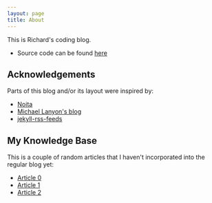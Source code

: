 ```yaml
---
layout: page
title: About
---
```

This is Richard's coding blog.

* Source code can be found [here][1]

## Acknowledgements

Parts of this blog and/or its layout were inspired by:

* [Noita][2]
* [Michael Lanyon's blog][3]
* [jekyll-rss-feeds][4]

## My Knowledge Base

This is a couple of random articles that I haven't incorporated into the
regular blog yet:

* [Article 0][article-0]
* [Article 1][article-1]
* [Article 2][article-2]

[1]: https://github.com/rcook/rcook.github.io
[2]: https://github.com/penibelst/jekyll-noita
[3]: http://blog.lanyonm.org/
[4]: https://github.com/snaptortoise/jekyll-rss-feeds/
[article-0]: /kb/content/kb000/
[article-1]: /kb/content/kb001/
[article-2]: /kb/content/kb002/
